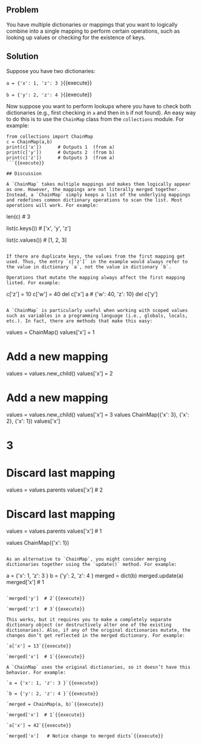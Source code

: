 ## Problem

You have multiple dictionaries or mappings that you want to logically combine into a single mapping to perform certain operations, such as looking up values or checking for the existence of keys.

## Solution

Suppose you have two dictionaries:

`a = {'x': 1, 'z': 3 }`{{execute}}

`b = {'y': 2, 'z': 4 }`{{execute}}

Now suppose you want to perform lookups where you have to check both dictionaries (e.g., first checking in `a` and then in `b` if not found). An easy way to do this is to use the `ChainMap` class from the `collections` module. For example:

```
from collections import ChainMap
c = ChainMap(a,b)
print(c['x'])      # Outputs 1  (from a)
print(c['y'])      # Outputs 2  (from b)
print(c['z'])      # Outputs 3  (from a)
```{{execute}}

## Discussion

A `ChainMap` takes multiple mappings and makes them logically appear as one. However, the mappings are not literally merged together. Instead, a `ChainMap` simply keeps a list of the underlying mappings and redefines common dictionary operations to scan the list. Most operations will work. For example:

```
len(c)  # 3

list(c.keys())  # ['x', 'y', 'z']

list(c.values())  # [1, 2, 3]

```{{execute}}

If there are duplicate keys, the values from the first mapping get used. Thus, the entry `c['z']` in the example would always refer to the value in dictionary `a`, not the value in dictionary `b`.

Operations that mutate the mapping always affect the first mapping listed. For example:

```
c['z'] = 10
c['w'] = 40
del c['x']
a  # {'w': 40, 'z': 10}
del c['y']

```{{execute}}

A `ChainMap` is particularly useful when working with scoped values such as variables in a programming language (i.e., globals, locals, etc.). In fact, there are methods that make this easy:

```
values = ChainMap()
values['x'] = 1
# Add a new mapping
values = values.new_child()
values['x'] = 2
# Add a new mapping
values = values.new_child()
values['x'] = 3
values
ChainMap({'x': 3}, {'x': 2}, {'x': 1})
values['x']
# 3
# Discard last mapping
values = values.parents
values['x']  # 2

# Discard last mapping
values = values.parents
values['x']  # 1

values
ChainMap({'x': 1})

```{{execute}}

As an alternative to `ChainMap`, you might consider merging dictionaries together using the `update()` method. For example:

```
a = {'x': 1, 'z': 3 }
b = {'y': 2, 'z': 4 }
merged = dict(b)
merged.update(a)
merged['x']  # 1
```{{execute}}

`merged['y']  # 2`{{execute}}

`merged['z']  # 3`{{execute}}

This works, but it requires you to make a completely separate dictionary object (or destructively alter one of the existing dictionaries). Also, if any of the original dictionaries mutate, the changes don’t get reflected in the merged dictionary. For example:

`a['x'] = 13`{{execute}}

`merged['x']  # 1`{{execute}}

A `ChainMap` uses the original dictionaries, so it doesn’t have this behavior. For example:

`a = {'x': 1, 'z': 3 }`{{execute}}

`b = {'y': 2, 'z': 4 }`{{execute}}

`merged = ChainMap(a, b)`{{execute}}

`merged['x']  # 1`{{execute}}

`a['x'] = 42`{{execute}}

`merged['x']   # Notice change to merged dicts`{{execute}}
